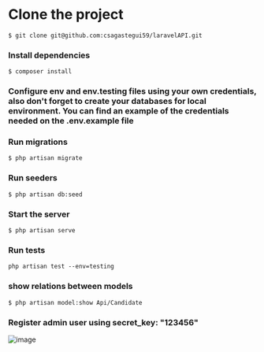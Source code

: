 # Clone the project  
~~~
$ git clone git@github.com:csagastegui59/laravelAPI.git
~~~
### Install dependencies  
~~~
$ composer install
~~~

### Configure env and env.testing files using your own credentials, also don't forget to create your databases for local environment. You can find an example of the credentials needed on the .env.example file

### Run migrations
~~~
$ php artisan migrate
~~~
### Run seeders
~~~
$ php artisan db:seed
~~~
### Start the server  
~~~
$ php artisan serve
~~~
### Run tests
~~~
php artisan test --env=testing
~~~
### show relations between models
~~~
$ php artisan model:show Api/Candidate
~~~
### Register admin user using secret_key: "123456"
![image](https://github.com/csagastegui59/laravelAPI/assets/45051315/fa0ec1d1-8697-457b-9e11-68ad0533eee5)
